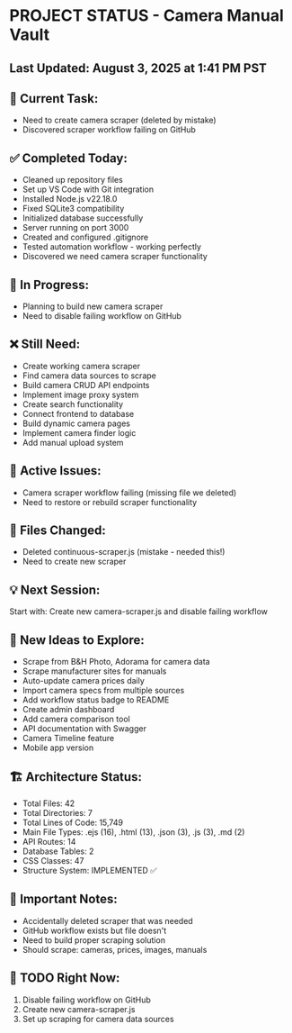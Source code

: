 # PROJECT STATUS - Camera Manual Vault


## Last Updated: August 3, 2025 at 1:41 PM PST

## 🎯 Current Task:
- Need to create camera scraper (deleted by mistake)
- Discovered scraper workflow failing on GitHub


## ✅ Completed Today:
- Cleaned up repository files
- Set up VS Code with Git integration
- Installed Node.js v22.18.0
- Fixed SQLite3 compatibility
- Initialized database successfully
- Server running on port 3000
- Created and configured .gitignore
- Tested automation workflow - working perfectly
- Discovered we need camera scraper functionality


## 🔄 In Progress:
- Planning to build new camera scraper
- Need to disable failing workflow on GitHub


## ❌ Still Need:
- Create working camera scraper
- Find camera data sources to scrape
- Build camera CRUD API endpoints
- Implement image proxy system
- Create search functionality
- Connect frontend to database
- Build dynamic camera pages
- Implement camera finder logic
- Add manual upload system


## 🐛 Active Issues:
- Camera scraper workflow failing (missing file we deleted)
- Need to restore or rebuild scraper functionality


## 📁 Files Changed:
- Deleted continuous-scraper.js (mistake - needed this!)
- Need to create new scraper


## 💡 Next Session:
Start with: Create new camera-scraper.js and disable failing workflow


## 🚀 New Ideas to Explore:
- Scrape from B&H Photo, Adorama for camera data
- Scrape manufacturer sites for manuals
- Auto-update camera prices daily
- Import camera specs from multiple sources
- Add workflow status badge to README
- Create admin dashboard
- Add camera comparison tool
- API documentation with Swagger
- Camera Timeline feature
- Mobile app version


## 🏗️ Architecture Status:
- Total Files: 42
- Total Directories: 7
- Total Lines of Code: 15,749
- Main File Types: .ejs (16), .html (13), .json (3), .js (3), .md (2)
- API Routes: 14
- Database Tables: 2
- CSS Classes: 47
- Structure System: IMPLEMENTED ✅

## 📝 Important Notes:
- Accidentally deleted scraper that was needed
- GitHub workflow exists but file doesn't
- Need to build proper scraping solution
- Should scrape: cameras, prices, images, manuals


## 🔧 TODO Right Now:
1. Disable failing workflow on GitHub
2. Create new camera-scraper.js
3. Set up scraping for camera data sources